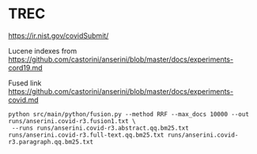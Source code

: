 # TREC

https://ir.nist.gov/covidSubmit/

Lucene indexes from https://github.com/castorini/anserini/blob/master/docs/experiments-cord19.md

Fused link https://github.com/castorini/anserini/blob/master/docs/experiments-covid.md

```
python src/main/python/fusion.py --method RRF --max_docs 10000 --out runs/anserini.covid-r3.fusion1.txt \
 --runs runs/anserini.covid-r3.abstract.qq.bm25.txt runs/anserini.covid-r3.full-text.qq.bm25.txt runs/anserini.covid-r3.paragraph.qq.bm25.txt
```